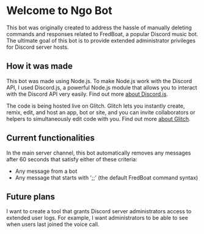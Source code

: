 Welcome to Ngo Bot
==================
This bot was originally created to address the hassle of manually deleting commands and responses related to FredBoat, a popular Discord music bot. The ultimate goal of this bot is to provide extended administrator privileges for Discord server hosts.

How it was made
---------------
This bot was made using Node.js. To make Node.js work with the Discord API, I used Discord.js, a powerful Node.js module that allows you to interact with the Discord API very easily. Find out more [about Discord.js](https://discord.js.org/).

The code is being hosted live on Glitch. Glitch lets you instantly create, remix, edit, and host an app, bot or site, and you can invite collaborators or helpers to simultaneously edit code with you. Find out more [about Glitch](https://glitch.com/about).

Current functionalities
-----------------------
In the main server channel, this bot automatically removes any messages after 60 seconds that satisfy either of these criteria:
- Any message from a bot
- Any message that starts with ';;' (the default FredBoat command syntax)


Future plans
------------
I want to create a tool that grants Discord server administrators access to extended user logs. For example, I want administrators to be able to see when users last joined the voice call.
